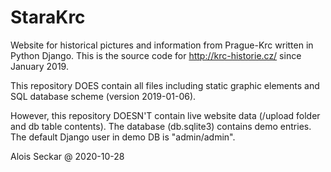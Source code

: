 # StaraKrc

Website for historical pictures and information from Prague-Krc written in Python Django. This is the source code for http://krc-historie.cz/ since January 2019.

This repository DOES contain all files including static graphic elements and SQL database scheme (version 2019-01-06).

However, this repository DOESN'T contain live website data (/upload folder and db table contents). The database (db.sqlite3) contains demo entries. The default Django user in demo DB is "admin/admin".



Alois Seckar @ 2020-10-28